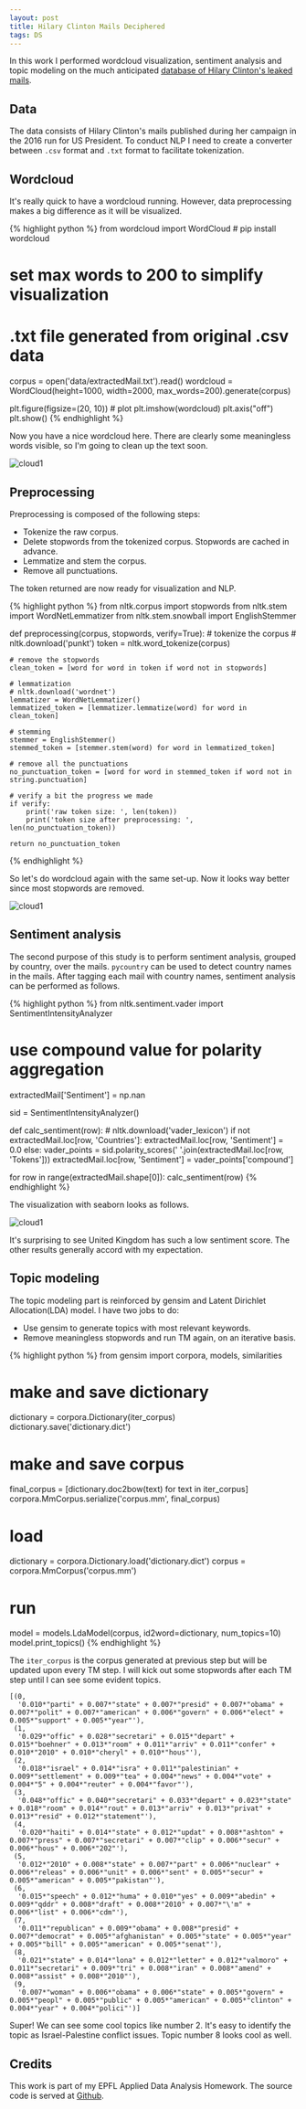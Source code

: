 ```yaml
---
layout: post
title: Hilary Clinton Mails Deciphered
tags: DS
---
```


In this work I performed wordcloud visualization, sentiment analysis and topic modeling on the much anticipated [database of Hilary Clinton's leaked mails](https://www.kaggle.com/kaggle/hillary-clinton-emails).

## Data

The data consists of Hilary Clinton's mails published during her campaign in the 2016 run for US President. To conduct NLP I need to create a converter between `.csv` format and `.txt` format to facilitate tokenization.

## Wordcloud

It's really quick to have a wordcloud running. However, data preprocessing makes a big difference as it will be visualized.

{% highlight python %}
from wordcloud import WordCloud # pip install wordcloud

# set max words to 200 to simplify visualization
# .txt file generated from original .csv data
corpus = open('data/extractedMail.txt').read()
wordcloud = WordCloud(height=1000, width=2000, max_words=200).generate(corpus)

plt.figure(figsize=(20, 10)) # plot
plt.imshow(wordcloud)
plt.axis("off")
plt.show()
{% endhighlight %}

Now you have a nice wordcloud here. There are clearly some meaningless words visible, so I'm going to clean up the text soon.

![cloud1](https://raw.githubusercontent.com/Jiaxigu/Jiaxigu.github.io/master/assets/images/2017-09-06-cloud1.png)

## Preprocessing

Preprocessing is composed of the following steps:

- Tokenize the raw corpus.
- Delete stopwords from the tokenized corpus. Stopwords are cached in advance.
- Lemmatize and stem the corpus.
- Remove all punctuations.

The token returned are now ready for visualization and NLP.

{% highlight python %}
from nltk.corpus import stopwords
from nltk.stem import WordNetLemmatizer
from nltk.stem.snowball import EnglishStemmer

def preprocessing(corpus, stopwords, verify=True):
    # tokenize the corpus
    # nltk.download('punkt')
    token = nltk.word_tokenize(corpus)
    
    # remove the stopwords
    clean_token = [word for word in token if word not in stopwords]

    # lemmatization
    # nltk.download('wordnet')
    lemmatizer = WordNetLemmatizer()
    lemmatized_token = [lemmatizer.lemmatize(word) for word in clean_token]
    
    # stemming
    stemmer = EnglishStemmer()
    stemmed_token = [stemmer.stem(word) for word in lemmatized_token]
    
    # remove all the punctuations
    no_punctuation_token = [word for word in stemmed_token if word not in string.punctuation]
    
    # verify a bit the progress we made
    if verify:
        print('raw token size: ', len(token))
        print('token size after preprocessing: ', len(no_punctuation_token))
    
    return no_punctuation_token
{% endhighlight %}

So let's do wordcloud again with the same set-up. Now it looks way better since most stopwords are removed.

![cloud1](https://raw.githubusercontent.com/Jiaxigu/Jiaxigu.github.io/master/assets/images/2017-09-06-cloud2.png)

## Sentiment analysis

The second purpose of this study is to perform sentiment analysis, grouped by country, over the mails. `pycountry` can be used to detect country names in the mails. After tagging each mail with country names, sentiment analysis can be performed as follows.

{% highlight python %}
from nltk.sentiment.vader import SentimentIntensityAnalyzer

# use compound value for polarity aggregation
extractedMail['Sentiment'] = np.nan

sid = SentimentIntensityAnalyzer()

def calc_sentiment(row):
    # nltk.download('vader_lexicon')
    if not extractedMail.loc[row, 'Countries']:
        extractedMail.loc[row, 'Sentiment'] = 0.0
    else:
        vader_points = sid.polarity_scores(' '.join(extractedMail.loc[row, 'Tokens']))
        extractedMail.loc[row, 'Sentiment'] = vader_points['compound']

for row in range(extractedMail.shape[0]):
    calc_sentiment(row)
{% endhighlight %}

The visualization with seaborn looks as follows.

![cloud1](https://raw.githubusercontent.com/Jiaxigu/Jiaxigu.github.io/master/assets/images/2017-09-06-sa.png)

It's surprising to see United Kingdom has such a low sentiment score. The other results generally accord with my expectation.

## Topic modeling

The topic modeling part is reinforced by gensim and Latent Dirichlet Allocation(LDA) model. I have two jobs to do:

- Use gensim to generate topics with most relevant keywords.
- Remove meaningless stopwords and run TM again, on an iterative basis.

{% highlight python %}
from gensim import corpora, models, similarities

# make and save dictionary
dictionary = corpora.Dictionary(iter_corpus)
dictionary.save('dictionary.dict')

# make and save corpus
final_corpus = [dictionary.doc2bow(text) for text in iter_corpus]
corpora.MmCorpus.serialize('corpus.mm', final_corpus)


# load
dictionary = corpora.Dictionary.load('dictionary.dict')
corpus = corpora.MmCorpus('corpus.mm')

# run
model = models.LdaModel(corpus, id2word=dictionary, num_topics=10)
model.print_topics()
{% endhighlight %}

The `iter_corpus` is the corpus generated at previous step but will be updated upon every TM step. I will kick out some stopwords after each TM step until I can see some evident topics.

```
[(0,
  '0.010*"parti" + 0.007*"state" + 0.007*"presid" + 0.007*"obama" + 0.007*"polit" + 0.007*"american" + 0.006*"govern" + 0.006*"elect" + 0.005*"support" + 0.005*"year"'),
 (1,
  '0.029*"offic" + 0.028*"secretari" + 0.015*"depart" + 0.015*"boehner" + 0.013*"room" + 0.011*"arriv" + 0.011*"confer" + 0.010*"2010" + 0.010*"cheryl" + 0.010*"hous"'),
 (2,
  '0.018*"israel" + 0.014*"isra" + 0.011*"palestinian" + 0.009*"settlement" + 0.009*"tea" + 0.004*"news" + 0.004*"vote" + 0.004*"5" + 0.004*"reuter" + 0.004*"favor"'),
 (3,
  '0.048*"offic" + 0.040*"secretari" + 0.033*"depart" + 0.023*"state" + 0.018*"room" + 0.014*"rout" + 0.013*"arriv" + 0.013*"privat" + 0.013*"resid" + 0.012*"statement"'),
 (4,
  '0.020*"haiti" + 0.014*"state" + 0.012*"updat" + 0.008*"ashton" + 0.007*"press" + 0.007*"secretari" + 0.007*"clip" + 0.006*"secur" + 0.006*"hous" + 0.006*"202"'),
 (5,
  '0.012*"2010" + 0.008*"state" + 0.007*"part" + 0.006*"nuclear" + 0.006*"releas" + 0.006*"unit" + 0.006*"sent" + 0.005*"secur" + 0.005*"american" + 0.005*"pakistan"'),
 (6,
  '0.015*"speech" + 0.012*"huma" + 0.010*"yes" + 0.009*"abedin" + 0.009*"qddr" + 0.008*"draft" + 0.008*"2010" + 0.007*"\'m" + 0.006*"list" + 0.006*"cdm"'),
 (7,
  '0.011*"republican" + 0.009*"obama" + 0.008*"presid" + 0.007*"democrat" + 0.005*"afghanistan" + 0.005*"state" + 0.005*"year" + 0.005*"bill" + 0.005*"american" + 0.005*"senat"'),
 (8,
  '0.021*"state" + 0.014*"lona" + 0.012*"letter" + 0.012*"valmoro" + 0.011*"secretari" + 0.009*"tri" + 0.008*"iran" + 0.008*"amend" + 0.008*"assist" + 0.008*"2010"'),
 (9,
  '0.007*"woman" + 0.006*"obama" + 0.006*"state" + 0.005*"govern" + 0.005*"peopl" + 0.005*"public" + 0.005*"american" + 0.005*"clinton" + 0.004*"year" + 0.004*"polici"')]
```
Super! We can see some cool topics like number 2. It's easy to identify the topic as Israel-Palestine conflict issues. Topic number 8 looks cool as well.

## Credits

This work is part of my EPFL Applied Data Analysis Homework. The source code is served at [Github](https://github.com/Jiaxigu/ADAhomework/tree/master/03%20-%20Interactive%20Viz). 
